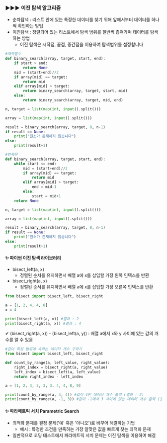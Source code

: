 ### ▶▶▶ 이진 탐색 알고리즘
- 순차탐색 : 리스트 안에 있는 특정한 데이터를 찾기 위해 앞에서부터 데이터를 하나씩 확인하는 방법
- 이진탐색 : 정렬되어 있는 리스트에서 탐색 범위를 절반씩 좁혀가며 데이터를 탐색하는 방법
  - 이진 탐색은 시작점, 끝점, 중간점을 이용하여 탐색범위를 설정합니다

```python
#재귀함수
def binary_search(array, target, start, end):
    if start > end:
        return None
    mid = (start+end)//2
    if array[mid] == target:
        return mid
    elif array[mid] > target:
        return binary_search(array, target, start, mid)
    else:
        return binary_search(array, target, mid, end)

n, target = list(map(int, input().split()))

array = list(map(int, input().split()))

result = binary_search(array, target, 0, n-1)
if result == None:
    print("원소가 존재하지 않습니다")
else:
    print(result+1)
```
```python
#반복문
def binary_search(array, target, start, end):
    while start <= end:
        mid = (start+end)//2
        if array[mid] == target:
            return mid
        elif array[mid] > target:
            end = mid-1
        else:
            start = mid+1
    return None

n, target = list(map(int, input().split()))

array = list(map(int, input().split()))

result = binary_search(array, target, 0, n-1)
if result == None:
    print("원소가 존재하지 않습니다")
else:
    print(result+1)
```

#### ✨ 파이썬 이진 탐색 라이브러리
- bisect_left(a, x)
  - 정렬된 순서를 유지하면서 배열 a에 x를 삽입할 가장 왼쪽 인덱스를 반환
- bisect_right(a, x)
  - 정렬된 순서를 유지하면서 배열 a에 x를 삽입할 가장 오른쪽 인덱스를 반환
```python
from bisect import bisect_left, bisect_right

a = [1, 2, 4, 4, 8]
x = 4

print(bisect_left(a, x)) #결과 : 2
print(bisect_right(a, x)) #결과 : 4
```
✔ (bisect_right(a, x)) - (bisect_left(a, y)) : 배열 a에서 x와 y 사이에 있는 값의 개수를 알 수 있음

```python
#값이 특정 범위에 속하는 데이터 개수 구하기
from bisect import bisect_left, bisect_right

def count_by_range(a, left_value, right_value):
    right_index = bisect_right(a, right_value)
    left_index = bisect_left(a, left_value)
    return right_index - left_index

a = [1, 2, 3, 3, 3, 3, 4, 4, 8, 9]

print(count_by_range(a, 4, 4)) #값이 4인 데이터 개수 출력 (결과 : 2)
print(count_by_range(a, -1, 3)) #값이 -1에서 3 사이에 있는 데이터 개수 출력 (결과 : 6)
```

#### ✨ 파라메트릭 서치 Parametric Search
- 최적화 문제를 결정 문제('예' 혹은 '아니오')로 바꾸어 해결하는 기법
  - 예시 : 특정한 조건을 만족하는 가장 알맞은 값을 빠르게 찾는 최적화 문제
- 일반적으로 코딩 테스트에서 파라메트릭 서치 문제는 이진 탐색을 이용하여 해결

